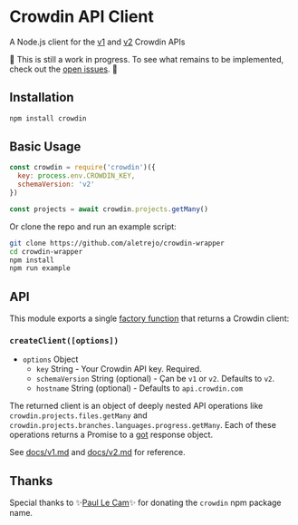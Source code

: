 # Crowdin API Client

A Node.js client for the 
[v1](https://support.crowdin.com/api/api-integration-setup/) and 
[v2](https://support.crowdin.com/enterprise/api/) Crowdin APIs

🚧 This is still a work in progress. To see what remains to be implemented, check out the [open issues](https://github.com/crowdin-node/crowdin-node/issues). 🚧

## Installation

```sh
npm install crowdin
```

## Basic Usage

```js
const crowdin = require('crowdin')({
  key: process.env.CROWDIN_KEY,
  schemaVersion: 'v2'
})

const projects = await crowdin.projects.getMany()
```

Or clone the repo and run an example script:

```sh
git clone https://github.com/aletrejo/crowdin-wrapper
cd crowdin-wrapper
npm install
npm run example
```

## API

This module exports a single [factory function](https://www.youtube.com/watch?v=ImwrezYhw4w) 
that returns a Crowdin client:

### `createClient([options])`

- `options` Object
  - `key` String - Your Crowdin API key. Required.
  - `schemaVersion` String (optional) - Çan be `v1` or `v2`. Defaults to `v2`.
  - `hostname` String (optional) - Defaults to `api.crowdin.com`

The returned client is an object of deeply nested API operations like 
`crowdin.projects.files.getMany` and `crowdin.projects.branches.languages.progress.getMany`. 
Each of these operations returns a Promise to a [got](https://ghub.io/got) response object. 

See [docs/v1.md](docs/v1.md) and [docs/v2.md](docs/v2.md) for reference.

## Thanks

Special thanks to :sparkles:[Paul Le Cam](https://www.npmjs.com/~paul_lecam):sparkles: for donating the `crowdin` npm package name. 